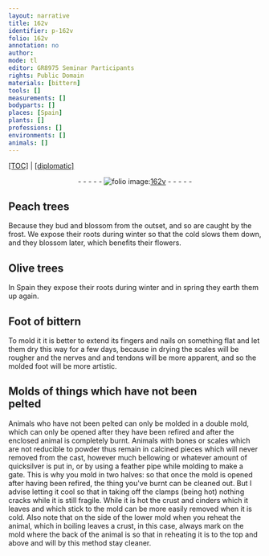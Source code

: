 ```yaml
---
layout: narrative
title: 162v
identifier: p-162v
folio: 162v
annotation: no
author:
mode: tl
editor: GR8975 Seminar Participants
rights: Public Domain
materials: [bittern]
tools: []
measurements: []
bodyparts: []
places: [Spain]
plants: []
professions: []
environments: []
animals: []
---
```


<p><a href="{{ site.baseurl }}/translation/" target="_blank">[TOC]</a> | <a href="{{ site.baseurl }}/texts/p-162v_tc/">[diplomatic]</a></p><div class="folio" align="center">- - - - - <a href="http://gallica.bnf.fr/ark:/12148/btv1b10500001g/f330.item" target="_blank"><img src="https://cu-mkp.github.io/2017-workshop-edition/assets/photo-icon.png" alt="folio image: " style="display:inline-block; margin-bottom:-3px;"/>162v</a> - - - - - </div>  
  

## Peach trees

 
Because they bud and blossom from the outset, and so are caught by the frost. We expose their roots during winter so that the cold slows them down, and they blossom later, which benefits their flowers.
 
 
  

## Olive trees

 
In <span class="pl">Spain</span> they expose their roots during winter and in spring they earth them up again.
 
 
  

## Foot of <span class="m">bittern</span>

 
To mold it it is better to extend its fingers and nails on something flat and let them dry this way for a few days, because in drying the scales will be rougher and the nerves and and tendons will be more apparent, and so the molded foot will be more artistic.
 
 
  

## Molds of things which have not been<br/> pelted

 
Animals who have not been pelted can only be molded in a double mold, which can only be opened after they have been refired and after the enclosed animal is completely burnt. Animals with bones or scales which are not reducible to powder thus remain in calcined pieces which will never removed from the cast, however much bellowing or whatever amount of quicksilver is put in, or by using a feather pipe while molding to make a gate. This is why you mold in two halves: so that once the mold is opened after having been refired, the thing you've burnt can be cleaned out. But I advise letting it cool so that in taking off the clamps (being hot) nothing cracks while it is still fragile. While it is hot the crust and cinders which it leaves and which stick to the mold can be more easily removed when it is cold. Also note that on the side of the lower mold when you reheat the animal, which in boiling leaves a crust, in this case, always mark on the mold where the back of the animal is so that in reheating it is to the top and above and will by this method stay cleaner.
 
